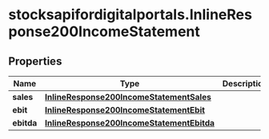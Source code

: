 # stocksapifordigitalportals.InlineResponse200IncomeStatement

## Properties

Name | Type | Description | Notes
------------ | ------------- | ------------- | -------------
**sales** | [**InlineResponse200IncomeStatementSales**](InlineResponse200IncomeStatementSales.md) |  | [optional] 
**ebit** | [**InlineResponse200IncomeStatementEbit**](InlineResponse200IncomeStatementEbit.md) |  | [optional] 
**ebitda** | [**InlineResponse200IncomeStatementEbitda**](InlineResponse200IncomeStatementEbitda.md) |  | [optional] 


